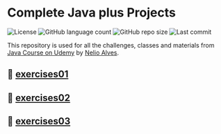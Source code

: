 # Complete Java plus Projects

![License](https://img.shields.io/github/license/isabellanunes/udemy-java-completo?style=flat-square)
![GitHub language count](https://img.shields.io/github/languages/count/isabellanunes/udemy-java-completo?style=flat-square)
![GitHub repo size](https://img.shields.io/github/repo-size/isabellanunes/udemy-java-completo?style=flat-square)
![Last commit](https://img.shields.io/github/last-commit/isabellanunes/udemy-java-completo?style=flat-square)

This repository is used for all the challenges, classes and materials from [Java Course on Udemy](https://www.udemy.com/course/java-curso-completo/) by [Nelio Alves](https://www.udemy.com/user/nelio-alves/).

## 📁 [exercises01](/exercises01/exercises01.pdf)
## 📁 [exercises02](/exercises02/exercises02.pdf)
## 📁 [exercises03](/exercises03/exercises03.pdf)